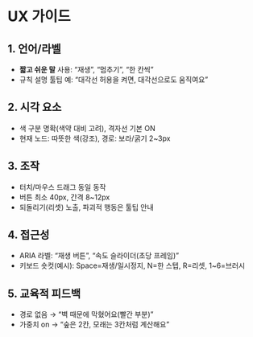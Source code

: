 # UX 가이드

## 1. 언어/라벨
- **짧고 쉬운 말** 사용: “재생”, “멈추기”, “한 칸씩”
- 규칙 설명 툴팁 예: “대각선 허용을 켜면, 대각선으로도 움직여요”

## 2. 시각 요소
- 색 구분 명확(색약 대비 고려), 격자선 기본 ON
- 현재 노드: 따뜻한 색(강조), 경로: 보라/굵기 2~3px

## 3. 조작
- 터치/마우스 드래그 동일 동작
- 버튼 최소 40px, 간격 8~12px
- 되돌리기(리셋) 노출, 파괴적 행동은 툴팁 안내

## 4. 접근성
- ARIA 라벨: “재생 버튼”, “속도 슬라이더(초당 프레임)”
- 키보드 숏컷(예시): Space=재생/일시정지, N=한 스텝, R=리셋, 1~6=브러시

## 5. 교육적 피드백
- 경로 없음 → “벽 때문에 막혔어요(빨간 부분)”
- 가중치 on → “숲은 2칸, 모래는 3칸처럼 계산해요”
